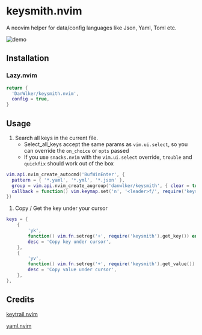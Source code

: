 # keysmith.nvim

A neovim helper for data/config languages like Json, Yaml, Toml etc.

![demo](https://github.com/DanWlker/keysmith.nvim/blob/main/demo.gif)

## Installation

### Lazy.nvim

```lua
return {
  'DanWlker/keysmith.nvim',
  config = true,
}
```

## Usage

1. Search all keys in the current file.
   - Select_all_keys accept the same params as `vim.ui.select`, so you can override the `on_choice` or `opts` passed
   - If you use `snacks.nvim` with the `vim.ui.select` override, `trouble` and `quickfix` should work out of the box

```lua
vim.api.nvim_create_autocmd('BufWinEnter', {
  pattern = { '*.yaml', '*.yml', '*.json' },
  group = vim.api.nvim_create_augroup('danwlker/keysmith', { clear = true }),
  callback = function() vim.keymap.set('n', '<leader>f/', require('keysmith').select_all_keys) end,
})
```

1. Copy / Get the key under your cursor

```lua
keys = {
    {
        'yk',
        function() vim.fn.setreg('+', require('keysmith').get_key()) end,
        desc = 'Copy key under cursor',
    },
    {
        'yv',
        function() vim.fn.setreg('+', require('keysmith').get_value()) end,
        desc = 'Copy value under cursor',
    },
},
```

## Credits

[keytrail.nvim](https://github.com/JFryy/keytrail.nvim)

[yaml.nvim](https://github.com/cuducos/yaml.nvim)
